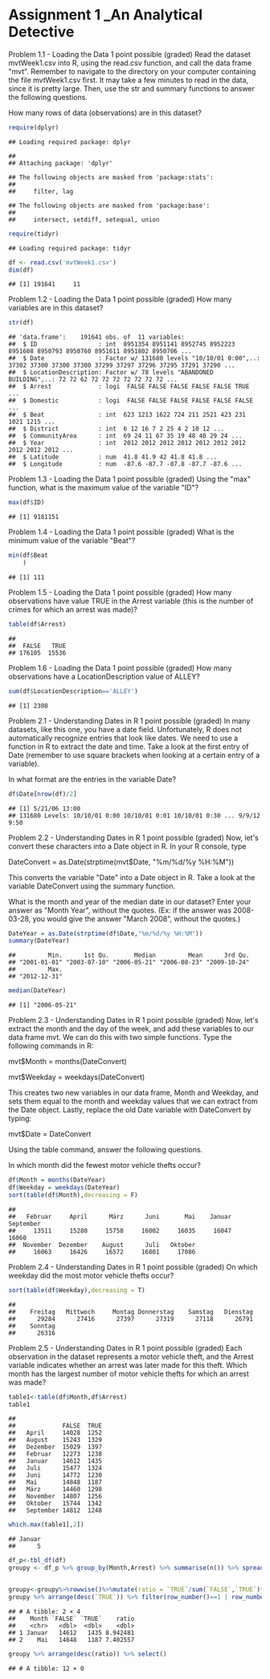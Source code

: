 # Assignment 1 _An Analytical Detective


Problem 1.1 - Loading the Data
1 point possible (graded)
Read the dataset mvtWeek1.csv into R, using the read.csv function, and call the data frame "mvt". Remember to navigate to the directory on your computer containing the file mvtWeek1.csv first. It may take a few minutes to read in the data, since it is pretty large. Then, use the str and summary functions to answer the following questions.

How many rows of data (observations) are in this dataset?




```r
require(dplyr)
```

```
## Loading required package: dplyr
```

```
## 
## Attaching package: 'dplyr'
```

```
## The following objects are masked from 'package:stats':
## 
##     filter, lag
```

```
## The following objects are masked from 'package:base':
## 
##     intersect, setdiff, setequal, union
```

```r
require(tidyr)
```

```
## Loading required package: tidyr
```

```r
df <- read.csv('mvtWeek1.csv')
dim(df)
```

```
## [1] 191641     11
```
Problem 1.2 - Loading the Data
1 point possible (graded)
How many variables are in this dataset?

```r
str(df)
```

```
## 'data.frame':	191641 obs. of  11 variables:
##  $ ID                 : int  8951354 8951141 8952745 8952223 8951608 8950793 8950760 8951611 8951802 8950706 ...
##  $ Date               : Factor w/ 131680 levels "10/10/01 0:00",..: 37302 37300 37300 37300 37299 37297 37296 37295 37291 37290 ...
##  $ LocationDescription: Factor w/ 78 levels "ABANDONED BUILDING",..: 72 72 62 72 72 72 72 72 72 72 ...
##  $ Arrest             : logi  FALSE FALSE FALSE FALSE FALSE TRUE ...
##  $ Domestic           : logi  FALSE FALSE FALSE FALSE FALSE FALSE ...
##  $ Beat               : int  623 1213 1622 724 211 2521 423 231 1021 1215 ...
##  $ District           : int  6 12 16 7 2 25 4 2 10 12 ...
##  $ CommunityArea      : int  69 24 11 67 35 19 48 40 29 24 ...
##  $ Year               : int  2012 2012 2012 2012 2012 2012 2012 2012 2012 2012 ...
##  $ Latitude           : num  41.8 41.9 42 41.8 41.8 ...
##  $ Longitude          : num  -87.6 -87.7 -87.8 -87.7 -87.6 ...
```

Problem 1.3 - Loading the Data
1 point possible (graded)
Using the "max" function, what is the maximum value of the variable "ID"?


```r
max(df$ID)
```

```
## [1] 9181151
```
Problem 1.4 - Loading the Data
1 point possible (graded)
What is the minimum value of the variable "Beat"?

```r
min(df$Beat
    )
```

```
## [1] 111
```
Problem 1.5 - Loading the Data
1 point possible (graded)
How many observations have value TRUE in the Arrest variable (this is the number of crimes for which an arrest was made)?

```r
table(df$Arrest)
```

```
## 
##  FALSE   TRUE 
## 176105  15536
```
Problem 1.6 - Loading the Data
1 point possible (graded)
How many observations have a LocationDescription value of ALLEY?

```r
sum(df$LocationDescription=='ALLEY')
```

```
## [1] 2308
```
Problem 2.1 - Understanding Dates in R
1 point possible (graded)
In many datasets, like this one, you have a date field. Unfortunately, R does not automatically recognize entries that look like dates. We need to use a function in R to extract the date and time. Take a look at the first entry of Date (remember to use square brackets when looking at a certain entry of a variable).

In what format are the entries in the variable Date?

```r
df$Date[nrow(df)/2]
```

```
## [1] 5/21/06 13:00
## 131680 Levels: 10/10/01 0:00 10/10/01 0:01 10/10/01 0:30 ... 9/9/12 9:50
```
Problem 2.2 - Understanding Dates in R
1 point possible (graded)
Now, let's convert these characters into a Date object in R. In your R console, type

DateConvert = as.Date(strptime(mvt$Date, "%m/%d/%y %H:%M"))

This converts the variable "Date" into a Date object in R. Take a look at the variable DateConvert using the summary function.

What is the month and year of the median date in our dataset? Enter your answer as "Month Year", without the quotes. (Ex: if the answer was 2008-03-28, you would give the answer "March 2008", without the quotes.)

```r
DateYear = as.Date(strptime(df$Date,"%m/%d/%y %H:%M"))
summary(DateYear)
```

```
##         Min.      1st Qu.       Median         Mean      3rd Qu. 
## "2001-01-01" "2003-07-10" "2006-05-21" "2006-08-23" "2009-10-24" 
##         Max. 
## "2012-12-31"
```

```r
median(DateYear)
```

```
## [1] "2006-05-21"
```
Problem 2.3 - Understanding Dates in R
1 point possible (graded)
Now, let's extract the month and the day of the week, and add these variables to our data frame mvt. We can do this with two simple functions. Type the following commands in R:

mvt$Month = months(DateConvert)

mvt$Weekday = weekdays(DateConvert)

This creates two new variables in our data frame, Month and Weekday, and sets them equal to the month and weekday values that we can extract from the Date object. Lastly, replace the old Date variable with DateConvert by typing:

mvt$Date = DateConvert

Using the table command, answer the following questions.

In which month did the fewest motor vehicle thefts occur?

```r
df$Month = months(DateYear)
df$Weekday = weekdays(DateYear)
sort(table(df$Month),decreasing = F)
```

```
## 
##   Februar     April      März      Juni       Mai    Januar September 
##     13511     15280     15758     16002     16035     16047     16060 
##  November  Dezember    August      Juli   Oktober 
##     16063     16426     16572     16801     17086
```
Problem 2.4 - Understanding Dates in R
1 point possible (graded)
On which weekday did the most motor vehicle thefts occur?

```r
sort(table(df$Weekday),decreasing = T)
```

```
## 
##    Freitag   Mittwoch     Montag Donnerstag    Samstag   Dienstag 
##      29284      27416      27397      27319      27118      26791 
##    Sonntag 
##      26316
```
Problem 2.5 - Understanding Dates in R
1 point possible (graded)
Each observation in the dataset represents a motor vehicle theft, and the Arrest variable indicates whether an arrest was later made for this theft. Which month has the largest number of motor vehicle thefts for which an arrest was made?

```r
table1<-table(df$Month,df$Arrest)
table1
```

```
##            
##             FALSE  TRUE
##   April     14028  1252
##   August    15243  1329
##   Dezember  15029  1397
##   Februar   12273  1238
##   Januar    14612  1435
##   Juli      15477  1324
##   Juni      14772  1230
##   Mai       14848  1187
##   März      14460  1298
##   November  14807  1256
##   Oktober   15744  1342
##   September 14812  1248
```

```r
which.max(table1[,2])
```

```
## Januar 
##      5
```


```r
df_p<-tbl_df(df)
groupy <- df_p %>% group_by(Month,Arrest) %>% summarise(n()) %>% spread( Arrest,`n()` ,fill=0)


groupy<-groupy%>%rowwise()%>%mutate(ratio = `TRUE`/sum(`FALSE`,`TRUE`)*100)
groupy %>% arrange(desc(`TRUE`)) %>% filter(row_number()==1 | row_number()==n())
```

```
## # A tibble: 2 × 4
##    Month `FALSE` `TRUE`    ratio
##    <chr>   <dbl>  <dbl>    <dbl>
## 1 Januar   14612   1435 8.942481
## 2    Mai   14848   1187 7.402557
```

```r
groupy %>% arrange(desc(ratio)) %>% select()
```

```
## # A tibble: 12 × 0
```

